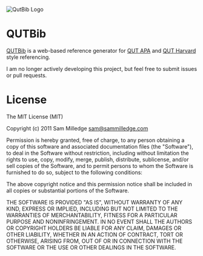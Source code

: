 ![QutBib Logo](http://qutbib.com/assets/images/logo.png)

# QUTBib

[QUTBib](http://qutbib.com) is a web-based reference generator for [QUT APA](http://www.citewrite.qut.edu.au/cite/qutcite.jsp#apa) and [QUT Harvard](http://www.citewrite.qut.edu.au/cite/qutcite.jsp#harvard) style referencing.

I am no longer actively developing this project, but feel free to submit issues or pull requests.

# License

The MIT License (MIT)

Copyright (c) 2011 Sam Milledge <sam@sammilledge.com>

Permission is hereby granted, free of charge, to any person obtaining a copy
of this software and associated documentation files (the "Software"), to deal
in the Software without restriction, including without limitation the rights
to use, copy, modify, merge, publish, distribute, sublicense, and/or sell
copies of the Software, and to permit persons to whom the Software is
furnished to do so, subject to the following conditions:

The above copyright notice and this permission notice shall be included in
all copies or substantial portions of the Software.

THE SOFTWARE IS PROVIDED "AS IS", WITHOUT WARRANTY OF ANY KIND, EXPRESS OR
IMPLIED, INCLUDING BUT NOT LIMITED TO THE WARRANTIES OF MERCHANTABILITY,
FITNESS FOR A PARTICULAR PURPOSE AND NONINFRINGEMENT. IN NO EVENT SHALL THE
AUTHORS OR COPYRIGHT HOLDERS BE LIABLE FOR ANY CLAIM, DAMAGES OR OTHER
LIABILITY, WHETHER IN AN ACTION OF CONTRACT, TORT OR OTHERWISE, ARISING FROM,
OUT OF OR IN CONNECTION WITH THE SOFTWARE OR THE USE OR OTHER DEALINGS IN
THE SOFTWARE.
